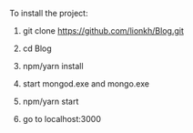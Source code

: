 To install the project: 

1) git clone https://github.com/lionkh/Blog.git

    
2) cd Blog

    
3) npm/yarn install


4. start mongod.exe and mongo.exe

    
5) npm/yarn start

    
6) go to localhost:3000

